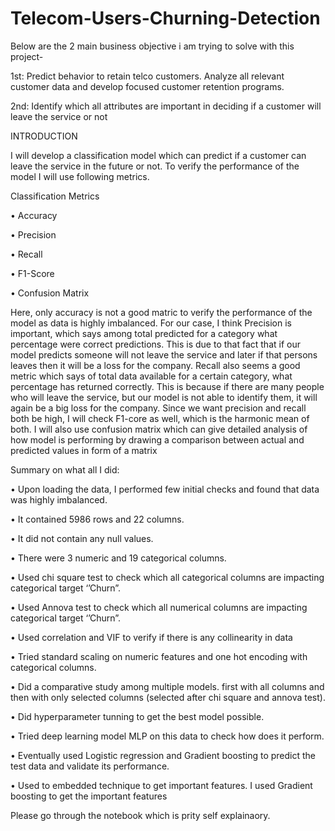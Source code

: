# Telecom-Users-Churning-Detection

Below are the 2 main business objective i am trying to solve with this project-

1st: Predict behavior to retain telco customers. Analyze all relevant customer data and develop focused customer retention programs. 

2nd: Identify which all attributes are important in deciding if a customer will  leave the service or not


INTRODUCTION

I will develop a classification model which can predict if a customer can leave the service in the future or not. To verify the performance of the model I will 
use following metrics.

Classification Metrics

• Accuracy

• Precision 

• Recall 

• F1-Score 

• Confusion Matrix 

Here, only accuracy is not a good matric to verify the performance of the model as data is highly imbalanced.
For our case, I think Precision is important, which says among total predicted for a category what percentage were correct predictions. This is due to that 
fact that if our model predicts someone will not leave the service and later if that persons leaves then it will be a loss for the company. 
Recall also seems a good metric which says of total data available for a certain category, what percentage has returned correctly. This is because if there are 
many people who will leave the service, but our model is not able to identify them, it will again be a big loss for the company. 
Since we want precision and recall both be high, I will check F1-core as well, which is the harmonic mean of both.
I will also use confusion matrix which can give detailed analysis of how model is performing by drawing a comparison between actual and predicted values in form of a matrix



Summary on what all I did:

• Upon loading the data, I performed few initial checks and found that data was highly imbalanced.

• It contained 5986 rows and 22 columns.

• It did not contain any null values.

• There were 3 numeric and 19 categorical columns.

• Used chi square test to check which all categorical columns are impacting categorical target ‘’Churn”.

• Used Annova test to check which all numerical columns are impacting categorical target ‘’Churn”.

• Used correlation and VIF to verify if there is any collinearity in data

• Tried standard scaling on numeric features and one hot encoding with categorical columns.

• Did a comparative study among multiple models. first with all columns and then with only selected columns (selected after chi square and annova test).

• Did hyperparameter tunning to get the best model possible.

• Tried deep learning model MLP on this data to check how does it perform.

• Eventually used Logistic regression and Gradient boosting to predict the test data and validate its performance.

• Used to embedded technique to get important features. I used Gradient boosting to get the important features


Please go through the notebook which is prity self explainaory.
